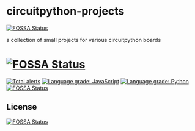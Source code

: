 # circuitpython-projects
[![FOSSA Status](https://app.fossa.com/api/projects/git%2Bgithub.com%2Fdieseltravis%2Fcircuitpython-projects.svg?type=shield)](https://app.fossa.com/projects/git%2Bgithub.com%2Fdieseltravis%2Fcircuitpython-projects?ref=badge_shield)

a collection of small projects for various circuitpython boards

[![FOSSA Status](https://app.fossa.com/api/projects/git%2Bgithub.com%2Fdieseltravis%2Fcircuitpython-projects.svg?type=large)](https://app.fossa.com/projects/git%2Bgithub.com%2Fdieseltravis%2Fcircuitpython-projects?ref=badge_large)
=======
[![Total alerts](https://img.shields.io/lgtm/alerts/g/dieseltravis/circuitpython-projects.svg?logo=lgtm&logoWidth=18)](https://lgtm.com/projects/g/dieseltravis/circuitpython-projects/alerts/)
[![Language grade: JavaScript](https://img.shields.io/lgtm/grade/javascript/g/dieseltravis/circuitpython-projects.svg?logo=lgtm&logoWidth=18)](https://lgtm.com/projects/g/dieseltravis/circuitpython-projects/context:javascript)
[![Language grade: Python](https://img.shields.io/lgtm/grade/python/g/dieseltravis/circuitpython-projects.svg?logo=lgtm&logoWidth=18)](https://lgtm.com/projects/g/dieseltravis/circuitpython-projects/context:python)
[![FOSSA Status](https://app.fossa.com/api/projects/git%2Bgithub.com%2Fdieseltravis%2Fcircuitpython-projects.svg?type=shield)](https://app.fossa.com/projects/git%2Bgithub.com%2Fdieseltravis%2Fcircuitpython-projects?ref=badge_shield)

## License
[![FOSSA Status](https://app.fossa.com/api/projects/git%2Bgithub.com%2Fdieseltravis%2Fcircuitpython-projects.svg?type=large)](https://app.fossa.com/projects/git%2Bgithub.com%2Fdieseltravis%2Fcircuitpython-projects?ref=badge_large)
